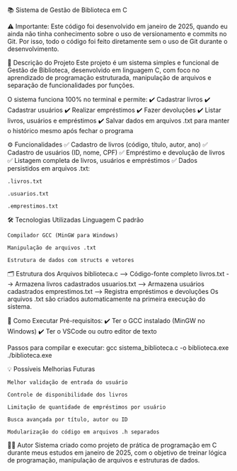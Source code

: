 📚 Sistema de Gestão de Biblioteca em C



⚠️ Importante: Este código foi desenvolvido em janeiro de 2025, quando eu ainda não tinha conhecimento sobre o uso de versionamento e commits no Git. Por isso, todo o código foi feito diretamente sem o uso de Git durante o desenvolvimento.

🎯 Descrição do Projeto
    Este projeto é um sistema simples e funcional de Gestão de Biblioteca, desenvolvido em linguagem C, com foco no aprendizado de programação estruturada, manipulação de arquivos e separação de funcionalidades por funções.


O sistema funciona 100% no terminal e permite:
    ✔️ Cadastrar livros
    ✔️ Cadastrar usuários
    ✔️ Realizar empréstimos
    ✔️ Fazer devoluções
    ✔️ Listar livros, usuários e empréstimos
    ✔️ Salvar dados em arquivos .txt para manter o histórico mesmo após fechar o programa


⚙️ Funcionalidades
    ✅ Cadastro de livros (código, título, autor, ano)
    ✅ Cadastro de usuários (ID, nome, CPF)
    ✅ Empréstimo e devolução de livros
    ✅ Listagem completa de livros, usuários e empréstimos
    ✅ Dados persistidos em arquivos .txt:

    .livros.txt

    .usuarios.txt

    .emprestimos.txt


🛠️ Tecnologias Utilizadas
    Linguagem C padrão

    Compilador GCC (MinGW para Windows)

    Manipulação de arquivos .txt

    Estrutura de dados com structs e vetores


🗂️ Estrutura dos Arquivos
    biblioteca.c           --> Código-fonte completo
    livros.txt              --> Armazena livros cadastrados
    usuarios.txt            --> Armazena usuários cadastrados
    emprestimos.txt         --> Registra empréstimos e devoluções
    Os arquivos .txt são criados automaticamente na primeira execução do sistema.





🚀 Como Executar
    Pré-requisitos:
        ✔️ Ter o GCC instalado (MinGW no Windows)
        ✔️ Ter o VSCode ou outro editor de texto

Passos para compilar e executar:
    gcc sistema_biblioteca.c -o biblioteca.exe
    ./biblioteca.exe










💡 Possíveis Melhorias Futuras

    Melhor validação de entrada do usuário

    Controle de disponibilidade dos livros

    Limitação de quantidade de empréstimos por usuário

    Busca avançada por título, autor ou ID

    Modularização do código em arquivos .h separados



👨‍💻 Autor
    Sistema criado como projeto de prática de programação em C durante meus estudos em janeiro de 2025, com o objetivo de treinar lógica de programação, manipulação de arquivos e estruturas de dados.